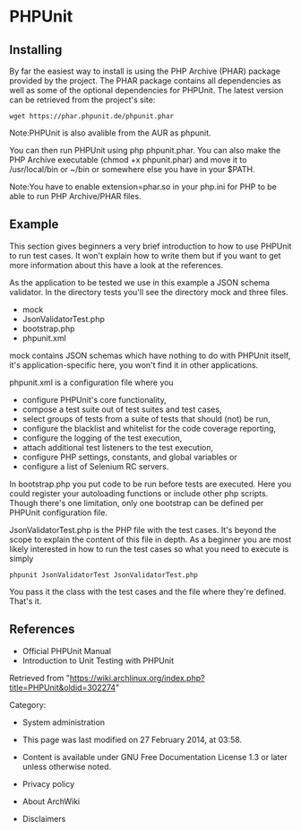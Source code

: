 PHPUnit
=======

Installing
----------

By far the easiest way to install is using the PHP Archive (PHAR)
package provided by the project. The PHAR package contains all
dependencies as well as some of the optional dependencies for PHPUnit.
The latest version can be retrieved from the project's site:

    wget https://phar.phpunit.de/phpunit.phar

Note:PHPUnit is also avalible from the AUR as phpunit.

  

You can then run PHPUnit using php phpunit.phar. You can also make the
PHP Archive executable (chmod +x phpunit.phar) and move it to
/usr/local/bin or ~/bin or somewhere else you have in your $PATH.

Note:You have to enable extension=phar.so in your php.ini for PHP to be
able to run PHP Archive/PHAR files.

Example
-------

This section gives beginners a very brief introduction to how to use
PHPUnit to run test cases. It won't explain how to write them but if you
want to get more information about this have a look at the references.

As the application to be tested we use in this example a JSON schema
validator. In the directory tests you'll see the directory mock and
three files.

-   mock
-   JsonValidatorTest.php
-   bootstrap.php
-   phpunit.xml

mock contains JSON schemas which have nothing to do with PHPUnit itself,
it's application-specific here, you won't find it in other applications.

phpunit.xml is a configuration file where you

-   configure PHPUnit's core functionality,
-   compose a test suite out of test suites and test cases,
-   select groups of tests from a suite of tests that should (not) be
    run,
-   configure the blacklist and whitelist for the code coverage
    reporting,
-   configure the logging of the test execution,
-   attach additional test listeners to the test execution,
-   configure PHP settings, constants, and global variables or
-   configure a list of Selenium RC servers.

In bootstrap.php you put code to be run before tests are executed. Here
you could register your autoloading functions or include other php
scripts. Though there's one limitation, only one bootstrap can be
defined per PHPUnit configuration file.

JsonValidatorTest.php is the PHP file with the test cases. It's beyond
the scope to explain the content of this file in depth. As a beginner
you are most likely interested in how to run the test cases so what you
need to execute is simply

    phpunit JsonValidatorTest JsonValidatorTest.php

You pass it the class with the test cases and the file where they're
defined. That's it.

References
----------

-   Official PHPUnit Manual
-   Introduction to Unit Testing with PHPUnit

Retrieved from
"https://wiki.archlinux.org/index.php?title=PHPUnit&oldid=302274"

Category:

-   System administration

-   This page was last modified on 27 February 2014, at 03:58.
-   Content is available under GNU Free Documentation License 1.3 or
    later unless otherwise noted.
-   Privacy policy
-   About ArchWiki
-   Disclaimers
